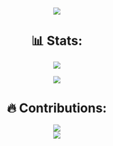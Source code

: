 <h1 align="center">
  <a href="https://github.com/KarlGNassar">
    <img src="https://readme-typing-svg.herokuapp.com/?lines=Hello+it's+Karl!;Welcome+to+my+profile!&center=true&size=27">
  </a>
</h1>

<h1 align="center"> 📊 Stats: </h1>

<div align="center">
  <div>
    <a href="https://github.com/KarlGNassar">
      <img align="center" src="https://github-readme-stats.vercel.app/api?username=KarlGNassar&count_private=true&show_icons=true&theme=radical&hide=issues, stars" />
    </a>
  </div>
  <br>
  <div>
    <a href="https://github.com/KarlGNassar">
      <img align="center" src="https://github-readme-stats.vercel.app/api/top-langs/?username=KarlGNassar&layout=compact&theme=radical" />
    </a>
  </div>
</div>

<h1 align="center"> 🔥 Contributions: </h1>
<p align="center">
  <a href="https://github.com/KarlGNassar">
    <img src="http://github-readme-streak-stats.herokuapp.com?user=KarlGNassar&theme=radical&background=0d1117&border=666">
  </a>
  <br>
  <a href="https://github.com/KarlGNassar">
    <img src="https://activity-graph.herokuapp.com/graph?username=KarlGNassar&theme=react-dark&hide_border=true">
  </a>
</p>

<br>
<br>
<!-- <a href="https://github.com/KarlGNassar">
  <img src="https://shields-io-visitor-counter.herokuapp.com/badge?page=KarlGNassar.KarlGNassar&style=for-the-badge">
<a> -->

